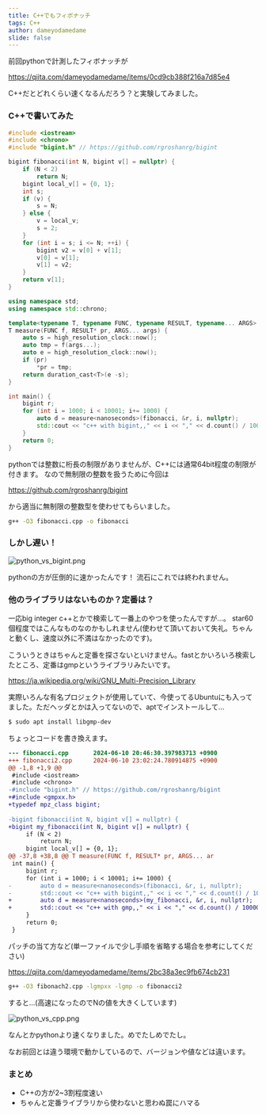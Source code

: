 ```yaml
---
title: C++でもフィボナッチ
tags: C++
author: dameyodamedame
slide: false
---
```

前回pythonで計測したフィボナッチが

https://qiita.com/dameyodamedame/items/0cd9cb388f216a7d85e4

C++だとどれくらい速くなるんだろう？と実験してみました。

### C++で書いてみた

```C++
#include <iostream>
#include <chrono>
#include "bigint.h" // https://github.com/rgroshanrg/bigint

bigint fibonacci(int N, bigint v[] = nullptr) {
    if (N < 2) 
        return N;
    bigint local_v[] = {0, 1};
    int s;
    if (v) {
        s = N;
    } else {
        v = local_v; 
        s = 2;
    }
    for (int i = s; i <= N; ++i) {
        bigint v2 = v[0] + v[1];
        v[0] = v[1];
        v[1] = v2;
    }
    return v[1];
}

using namespace std;
using namespace std::chrono;

template<typename T, typename FUNC, typename RESULT, typename... ARGS>
T measure(FUNC f, RESULT* pr, ARGS... args) {
    auto s = high_resolution_clock::now();
    auto tmp = f(args...);
    auto e = high_resolution_clock::now();
    if (pr)
        *pr = tmp;
    return duration_cast<T>(e -s);
}

int main() {
    bigint r;
    for (int i = 1000; i < 10001; i+= 1000) {
        auto d = measure<nanoseconds>(fibonacci, &r, i, nullptr);
        std::cout << "c++ with bigint,," << i << "," << d.count() / 1000000000. /*<< "," << r*/ << std::endl;
    }
    return 0;
}
```

pythonでは整数に桁長の制限がありませんが、C++には通常64bit程度の制限が付きます。
なので無制限の整数を扱うために今回は

https://github.com/rgroshanrg/bigint

から適当に無制限の整数型を使わせてもらいました。

```bash
g++ -O3 fibonacci.cpp -o fibonacci
```

### しかし遅い！

![python_vs_bigint.png](https://qiita-image-store.s3.ap-northeast-1.amazonaws.com/0/570812/9ae32294-26f8-8281-dcc1-b227163a221a.png)

pythonの方が圧倒的に速かったんです！
流石にこれでは終われません。

### 他のライブラリはないものか？定番は？

一応big integer c++とかで検索して一番上のやつを使ったんですが…。
star60個程度ではこんなものなのかもしれません(使わせて頂いておいて失礼。ちゃんと動くし、速度以外に不満はなかったのです)。

こういうときはちゃんと定番を探さないといけません。fastとかいろいろ検索したところ、定番はgmpというライブラリみたいです。

https://ja.wikipedia.org/wiki/GNU_Multi-Precision_Library

実際いろんな有名プロジェクトが使用していて、今使ってるUbuntuにも入ってました。ただヘッダとかは入ってないので、aptでインストールして…

```bash
$ sudo apt install libgmp-dev
```

ちょっとコードを書き換えます。

```diff
--- fibonacci.cpp       2024-06-10 20:46:30.397983713 +0900
+++ fibonacci2.cpp      2024-06-10 23:02:24.780914875 +0900
@@ -1,8 +1,9 @@
 #include <iostream>
 #include <chrono>
-#include "bigint.h" // https://github.com/rgroshanrg/bigint
+#include <gmpxx.h>
+typedef mpz_class bigint;
 
-bigint fibonacci(int N, bigint v[] = nullptr) {
+bigint my_fibonacci(int N, bigint v[] = nullptr) {
     if (N < 2) 
         return N;
     bigint local_v[] = {0, 1};
@@ -37,8 +38,8 @@ T measure(FUNC f, RESULT* pr, ARGS... ar
 int main() {
     bigint r;
     for (int i = 1000; i < 10001; i+= 1000) {
-        auto d = measure<nanoseconds>(fibonacci, &r, i, nullptr);
-        std::cout << "c++ with bigint,," << i << "," << d.count() / 1000000000. /*<< "," << r*/ << std::endl;
+        auto d = measure<nanoseconds>(my_fibonacci, &r, i, nullptr);
+        std::cout << "c++ with gmp,," << i << "," << d.count() / 1000000000. << /*"," << r <<*/ std::endl;
     }
     return 0;
 }
```

パッチの当て方など(単一ファイルで少し手順を省略する場合を参考にしてください)

https://qiita.com/dameyodamedame/items/2bc38a3ec9fb674cb231

```bash
g++ -O3 fibonach2.cpp -lgmpxx -lgmp -o fibonacci2
```

すると…(高速になったのでNの値を大きくしています)

![python_vs_cpp.png](https://qiita-image-store.s3.ap-northeast-1.amazonaws.com/0/570812/02c9bbbc-1910-262e-be84-b190161a881c.png)

なんとかpythonより速くなりました。めでたしめでたし。

なお前回とは違う環境で動かしているので、バージョンや値などは違います。

### まとめ

- C++の方が2~3割程度速い
- ちゃんと定番ライブラリから使わないと思わぬ罠にハマる

